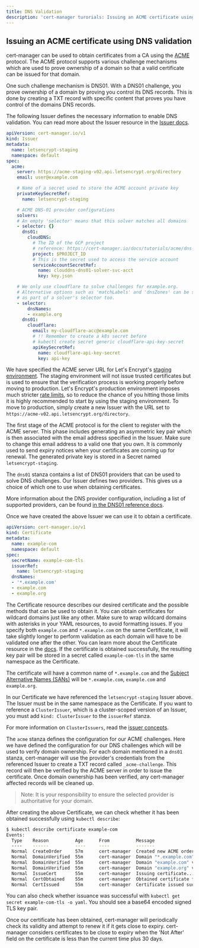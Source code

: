 ```yaml
---
title: DNS Validation
description: 'cert-manager turorials: Issuing an ACME certificate using DNS validation'
---
```


## Issuing an ACME certificate using DNS validation

cert-manager can be used to obtain certificates from a CA using the
[ACME](https://en.wikipedia.org/wiki/Automated_Certificate_Management_Environment)
protocol.  The ACME protocol supports various challenge mechanisms which are
used to prove ownership of a domain so that a valid certificate can be issued
for that domain.

One such challenge mechanism is DNS01. With a DNS01 challenge, you prove
ownership of a domain by proving you control its DNS records.
This is done by creating a TXT record with specific content that proves you
have control of the domains DNS records.

The following Issuer defines the necessary information to enable DNS validation.
You can read more about the Issuer resource in the [Issuer
docs](../../configuration/README.md).

```yaml
apiVersion: cert-manager.io/v1
kind: Issuer
metadata:
  name: letsencrypt-staging
  namespace: default
spec:
  acme:
    server: https://acme-staging-v02.api.letsencrypt.org/directory
    email: user@example.com

    # Name of a secret used to store the ACME account private key
    privateKeySecretRef:
      name: letsencrypt-staging

    # ACME DNS-01 provider configurations
    solvers:
    # An empty 'selector' means that this solver matches all domains
    - selector: {}
      dns01:
        cloudDNS:
          # The ID of the GCP project
          # reference: https://cert-manager.io/docs/tutorials/acme/dns-validation/
          project: $PROJECT_ID
          # This is the secret used to access the service account
          serviceAccountSecretRef:
            name: clouddns-dns01-solver-svc-acct
            key: key.json

    # We only use cloudflare to solve challenges for example.org.
    # Alternative options such as 'matchLabels' and 'dnsZones' can be specified
    # as part of a solver's selector too.
    - selector:
        dnsNames:
        - example.org
      dns01:
        cloudflare:
          email: my-cloudflare-acc@example.com
          # !! Remember to create a k8s secret before
          # kubectl create secret generic cloudflare-api-key-secret
          apiKeySecretRef:
            name: cloudflare-api-key-secret
            key: api-key
```


We have specified the ACME server URL for Let's Encrypt's [staging
environment](https://letsencrypt.org/docs/staging-environment/).  The staging
environment will not issue trusted certificates but is used to ensure that the
verification process is working properly before moving to production. Let's
Encrypt's production environment imposes much stricter [rate
limits](https://letsencrypt.org/docs/rate-limits/), so to reduce the chance of
you hitting those limits it is highly recommended to start by using the staging
environment. To move to production, simply create a new Issuer with the URL set
to `https://acme-v02.api.letsencrypt.org/directory`.

The first stage of the ACME protocol is for the client to register with the
ACME server. This phase includes generating an asymmetric key pair which is
then associated with the email address specified in the Issuer. Make sure to
change this email address to a valid one that you own. It is commonly used to
send expiry notices when your certificates are coming up for renewal. The
generated private key is stored in a Secret named `letsencrypt-staging`.

The `dns01` stanza contains a list of DNS01 providers that can be used to
solve DNS challenges. Our Issuer defines two providers. This gives us a choice
of which one to use when obtaining certificates.

More information about the DNS provider configuration, including a list of
supported providers, can be found [in the DNS01 reference docs](../../configuration/acme/dns01/README.md).

Once we have created the above Issuer we can use it to obtain a certificate.

```yaml
apiVersion: cert-manager.io/v1
kind: Certificate
metadata:
  name: example-com
  namespace: default
spec:
  secretName: example-com-tls
  issuerRef:
    name: letsencrypt-staging
  dnsNames:
  - '*.example.com'
  - example.com
  - example.org
```

The Certificate resource describes our desired certificate and the possible
methods that can be used to obtain it. You can obtain certificates for wildcard
domains just like any other. Make sure to wrap wildcard domains with asterisks
in your YAML resources, to avoid formatting issues.  If you specify both
`example.com` and `*.example.com` on the same Certificate, it will take slightly
longer to perform validation as each domain will have to be validated one after
the other.  You can learn more about the Certificate resource in the
[docs](../../usage/README.md).  If the certificate is obtained successfully, the
resulting key pair will be stored in a secret called `example-com-tls` in the
same namespace as the Certificate.

The certificate will have a common name of `*.example.com` and the [Subject
Alternative Names
(SANs)](https://en.wikipedia.org/wiki/Subject_Alternative_Name) will be
`*.example.com`, `example.com` and `example.org`.

In our Certificate we have referenced the `letsencrypt-staging` Issuer above.
The Issuer must be in the same namespace as the Certificate.  If you want to
reference a `ClusterIssuer`, which is a cluster-scoped version of an Issuer, you
must add `kind: ClusterIssuer` to the `issuerRef` stanza.

For more information on `ClusterIssuers`, read the
[issuer concepts](../../concepts/issuer.md).

The `acme` stanza defines the configuration for our ACME challenges. Here we
have defined the configuration for our DNS challenges which will be used to
verify domain ownership. For each domain mentioned in a `dns01` stanza,
cert-manager will use the provider's credentials from the referenced Issuer to
create a TXT record called `_acme-challenge`.  This record will then be verified
by the ACME server in order to issue the certificate.  Once domain ownership has
been verified, any cert-manager affected records will be cleaned up.

> Note: It is your responsibility to ensure the selected provider is
> authoritative for your domain.

After creating the above Certificate, we can check whether it has been obtained
successfully using `kubectl describe`:

```bash
$ kubectl describe certificate example-com
Events:
  Type    Reason          Age      From          Message
  ----    ------          ----     ----          -------
  Normal  CreateOrder     57m      cert-manager  Created new ACME order, attempting validation...
  Normal  DomainVerified  55m      cert-manager  Domain "*.example.com" verified with "dns-01" validation
  Normal  DomainVerified  55m      cert-manager  Domain "example.com" verified with "dns-01" validation
  Normal  DomainVerified  55m      cert-manager  Domain "example.org" verified with "dns-01" validation
  Normal  IssueCert       55m      cert-manager  Issuing certificate...
  Normal  CertObtained    55m      cert-manager  Obtained certificate from ACME server
  Normal  CertIssued      55m      cert-manager  Certificate issued successfully
```

You can also check whether issuance was successful with `kubectl get secret
example-com-tls -o yaml`. You should see a base64 encoded signed TLS key pair.

Once our certificate has been obtained, cert-manager will periodically check its
validity and attempt to renew it if it gets close to expiry. cert-manager
considers certificates to be close to expiry when the 'Not After' field on the
certificate is less than the current time plus 30 days.